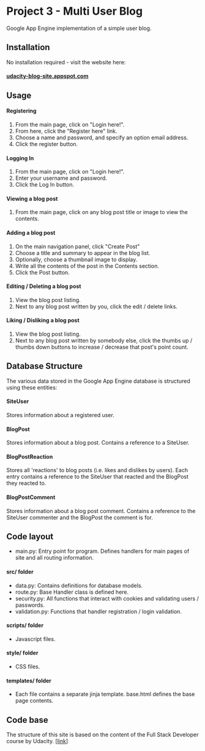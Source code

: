 # Project 3 - Multi User Blog
Google App Engine implementation of a simple user blog.

## Installation
No installation required - visit the website here:
#### [udacity-blog-site.appspot.com](http://www.udacity-blog-site.appspot.com)

## Usage
#### Registering
1. From the main page, click on "Login here!".
2. From here, click the "Register here" link.
3. Choose a name and password, and specify an option email address.
4. Click the register button.

#### Logging In
1. From the main page, click on "Login here!".
2. Enter your username and password.
3. Click the Log In button.

#### Viewing a blog post
1. From the main page, click on any blog post title or image to view the contents.

#### Adding a blog post
1. On the main navigation panel, click "Create Post"
2. Choose a title and summary to appear in the blog list.
3. Optionally, choose a thumbnail image to display.
4. Write all the contents of the post in the Contents section.
5. Click the Post button.

#### Editing / Deleting a blog post
1. View the blog post listing.
2. Next to any blog post written by you, click the edit / delete links.

#### Liking / Disliking a blog post
1. View the blog post listing.
2. Next to any blog post written by somebody else, click the thumbs up / thumbs down buttons to increase / decrease that post's point count.

## Database Structure
The various data stored in the Google App Engine database is structured using these entities:

#### SiteUser
Stores information about a registered user.

#### BlogPost
Stores information about a blog post. Contains a reference to a SiteUser.

#### BlogPostReaction
Stores all 'reactions' to blog posts (i.e. likes and dislikes by users). Each entry contains a reference to the SiteUser that reacted and the BlogPost they reacted to.

#### BlogPostComment
Stores information about a blog post comment. Contains a reference to the SiteUser commenter and the BlogPost the comment is for.

## Code layout
- main.py: Entry point for program. Defines handlers for main pages of site and all routing information.

#### src/ folder
- data.py: Contains definitions for database models.
- route.py: Base Handler class is defined here.
- security.py: All functions that interact with cookies and validating users / passwords.
- validation.py: Functions that handler registration / login validation.

#### scripts/ folder
- Javascript files.


#### style/ folder
- CSS files.


#### templates/ folder
- Each file contains a separate jinja template. base.html defines the base page contents.

## Code base
The structure of this site is based on the content of the Full Stack Developer course by Udacity. [[link](https://github.com/adarsh0806/udacity-full-stack/tree/master/p2)]
